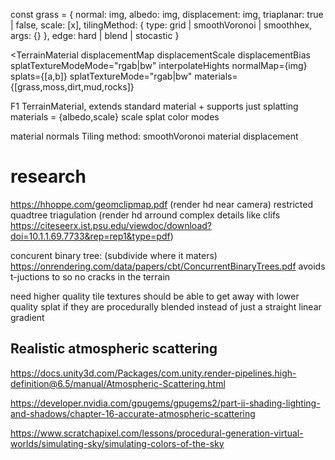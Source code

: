 const grass = {
normal: img,
albedo: img,
displacement: img,
triaplanar: true | false,
scale: [x],
tilingMethod: {
type: grid | smoothVoronoi | smoothhex,
args: {}
},
edge: hard | blend | stocastic
}

<TerrainMaterial
displacementMap
displacementScale
displacementBias
splatTextureModeMode="rgab|bw"
interpolateHights
normalMap={img}
splats={[a,b]}
splatTextureMode="rgab|bw"
materials={[grass,moss,dirt,mud,rocks]}

>

<!-- should be able to integrate dynamic mesh with physics system -->

F1
TerrainMaterial, extends standard material + supports just splatting
materials = {albedo,scale}
scale
splat color modes

material normals
Tiling method: smoothVoronoi
material displacement

# research

https://hhoppe.com/geomclipmap.pdf
(render hd near camera)
restricted quadtree triagulation
(render hd arround complex details like clifs
https://citeseerx.ist.psu.edu/viewdoc/download?doi=10.1.1.69.7733&rep=rep1&type=pdf)

concurent binary tree:
(subdivide where it maters)
https://onrendering.com/data/papers/cbt/ConcurrentBinaryTrees.pdf
avoids t-juctions to so no cracks in the terrain

need higher quality tile textures
should be able to get away with lower quality splat if they are procedurally blended instead of just a straight linear gradient

## Realistic atmospheric scattering

https://docs.unity3d.com/Packages/com.unity.render-pipelines.high-definition@6.5/manual/Atmospheric-Scattering.html

https://developer.nvidia.com/gpugems/gpugems2/part-ii-shading-lighting-and-shadows/chapter-16-accurate-atmospheric-scattering

https://www.scratchapixel.com/lessons/procedural-generation-virtual-worlds/simulating-sky/simulating-colors-of-the-sky
